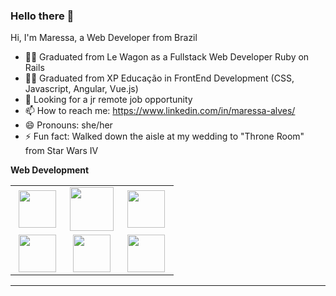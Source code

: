 ### Hello there 👋
Hi, I'm Maressa, a Web Developer from Brazil

- 👨‍💻 Graduated from Le Wagon as a Fullstack Web Developer Ruby on Rails
- 👨‍💻 Graduated from XP Educação in FrontEnd Development (CSS, Javascript, Angular, Vue.js)
- 🔭 Looking for a jr remote job opportunity
- 📫 How to reach me: https://www.linkedin.com/in/maressa-alves/
- 😄 Pronouns: she/her
- ⚡ Fun fact: Walked down the aisle at my wedding to "Throne Room" from Star Wars IV



**Web Development**
<table>
<tbody>
 <tr>
<td align="center" width="33%">
<img height=60px src="https://www.vectorlogo.zone/logos/w3_html5/w3_html5-ar21.svg"> 
</td>

<td align="center" width="33%">
<img height=70px src="https://1000logos.net/wp-content/uploads/2020/09/CSS-Logo.png"> 
</td>

<td align="center" width="33%">
<img height=60px src="https://www.vectorlogo.zone/logos/getbootstrap/getbootstrap-ar21.svg"> 
</td>

</tr>

 <tr>
<td align="center" width="33%">
<img height=60px src="https://www.vectorlogo.zone/logos/javascript/javascript-ar21.svg"> 
</td>

<td align="center" width="33%">
<img height=60px src="https://www.vectorlogo.zone/logos/postgresql/postgresql-ar21.svg"> 
</td>

<td align="center" width="33%">
<img height=60px src="https://www.vectorlogo.zone/logos/mysql/mysql-ar21.svg"> 
</td>

</tr>

</tbody>
</table>

<hr>
